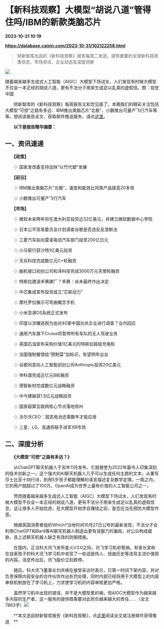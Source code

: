 # 【新科技观察】大模型“胡说八道”管得住吗/IBM的新款类脑芯片

**2023-10-31 10:19**

**https://database.caixin.com/2023-10-31/102122258.html**

> 财新智库出品的《新科技观察》报告每周二发送，提供重要的全球新科技政策信息、市场资讯、企业动态及深度洞察

  

![](https://img.caixin.com/2023-10-31/169874686454766_840_560.jpg)

随着越来越多生成式人工智能（AIGC）大模型下场试水，人们发现有时候大模型不仅会一本正经的胡说八道，更有不法分子用来生成足以乱真的虚假信。图：视觉中国

  

　　财新智库的《新科技观察》每周报告又和您见面了，本期我们的精彩关注包括大模型“可控”之路有多远、IBM推出类脑芯片“北极”、小鹏推出可量产飞行汽车等等。想阅读报告全文、获取邮件推送服务，请点[这里](https://cchuodong.caixin.com/market/new_tech/subscribe.html)。

　　**以下是报告精华摘要：**

一、资讯速递
------

　　**【政策】**

　　♢ 国家发改委支持加快“以竹代塑”发展

　　**【前沿】**

　　♢ IBM推出类脑芯片“北极”，速度和能效比同类产品提高20多倍

　　♢ 小鹏推出可量产飞行汽车

　　**【市场】**

　　♢ 微软未来两年将在澳大利亚投资近32亿美元，并建立微软数据中心学院

　　♢ 日本公平贸易委员会计划调查谷歌是否违反反垄断法

　　♢ 三菱汽车拟向雷诺电动汽车部门投资200亿日元

　　♢ 小马智行获沙特1亿美元投资

　　♢ 天兵科技完成数亿元C+轮融资

　　♢ 脑机接口初创公司和泽科技完成3000万元天使轮融资

　　♢ 特斯拉邀请禾赛建厂？禾赛：尚未最终作出决定

　　♢ 中芯集成宣布投资成立“芯联动力”

　　♢ 摩托罗拉展示可弯曲概念手机

　　♢ 小米澎湃OS系统正式发布

　　♢ 印度以涉嫌逃税为由对40家中国光伏企业进行调查？业内回应

　　♢ 通用汽车旗下Cruise将暂停所有车队的无人驾驶业务

　　♢ 英国石油宣布采购价值1亿美元的特斯拉超级充电桩

　　♢ 法国强制餐馆给“预制菜”加标识，有望明年出台

　　♢ 谷歌同意向人工智能初创公司Anthropic投资20亿美元

　　♢ 申科谱完成近亿元B轮融资

　　♢ 德智新材完成数亿元战略融资

　　♢ 中今建碳获1.5亿元战略投资

　　♢ 国家超算互联网核心节点落地郑州

　　♢ 沃尔沃CEO：固态电池还需数年才能应用

　　♢ 三星、LG、高通将联手进军XR市场

二、深度分析
------

　　**《大模型“可控”之路有多远？》**

　　从ChatGPT聊天机器人于去年11月发布，它就被誉为2022年最令人印象深刻的技术创新之一。这个强大的AI聊天机器人几乎可以生成任何主题的文本，从重写莎士比亚十四行诗，到用5岁孩子都能理解的语言描述复杂数学定理。一周之内，它的用户就超过了100万。OpenAI成为世界上最有价值的人工智能公司之一。

　　然而随着越来越多生成式人工智能（AIGC）大模型下场试水，人们发现有时候大模型不仅会一本正经的胡说八道，更有不法分子用来生成足以乱真的虚假信息，这让很多人开始忧虑，在大模型开始学会赚钱之前，是否应当先预防大模型作恶。

　　根据英国消费者组织Which?当地时间10月27日公布的最新发现，不法分子会利用ChatGPT和Bard等AI聊天机器人制造出更有说服力的骗局，对公众构成威胁，且上述聊天机器人缺乏有效的防御措施。

　　在国内，正当科大讯飞发布星火V3.0之际，讯飞学习机却惹祸。有家长宣称在自家孩子的科大讯飞学习机中发现了一些诋毁伟人、扭曲历史等违背主流价值观的内容。消息传出后，讯飞股价立刻跌停。

　　随后，科大讯飞董事长刘庆峰在接受采访时表示，已第一时间下架内容，并对负责保障内容安全的合作伙伴作出处罚处理，同时内部已经将用于大模型上的内容审核机制放在了学习机上，力求使学习机的内容审核更加严格。

　　虽然学习机中出现的错误，并不是大模型惹的祸，但AIGC大模型作为越来越多内容的生产者，这一服务的提供商需要对此担负越来越大的责任……（全文7863字）[![](https://www.caixin.com/favicon.ico)](https://database.caixin.com/2023-10-31/102122258.html "【新科技观察】大模型“胡说八道”管得住吗/IBM的新款类脑芯片")

　　**本文选自财新智库报告《新科技观察》，点[这里](https://other.caixin.com/new_tech/)阅读全文或注册邮件获得推送　**